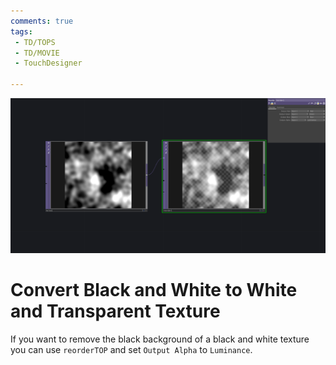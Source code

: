 ```yaml
---
comments: true
tags:
 - TD/TOPS
 - TD/MOVIE
 - TouchDesigner

---
```


![Change Coloring TOP Texture](../img/BWToWhiteTransparency.png)
# Convert Black and White to White and Transparent Texture

If you want to remove the black background of a black and white texture you can use `reorderTOP` and set `Output Alpha` to `Luminance`.



